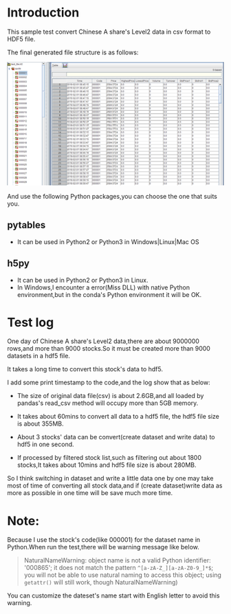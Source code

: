 # Introduction

This sample test convert Chinese A share's Level2 data in csv format to HDF5 file.

The final generated file structure is as follows:

![hdf5-sreenshot](https://github.com/fanwz/use-hdf5/blob/master/Python/hdf5-sreenshot.png)

And use the following Python packages,you can choose the one that suits you.
## pytables

- It can be used in Python2 or Python3 in Windows|Linux|Mac OS

## h5py

- It can be used in Python2 or Python3 in Linux.
- In Windows,I encounter a error(Miss DLL) with native Python environment,but in the conda's Python environment it will be OK.


# Test log
One day of Chinese A share's Level2 data,there are about 9000000 rows,and more than 9000 stocks.So it must be created more than 9000 datasets in a hdf5 file.

It takes a long time to convert this stock's data to hdf5.

I add some print timestamp to the code,and the log show that as below:

- The size of original data file(csv) is about 2.6GB,and all loaded by pandas's read_csv method will occupy more than 5GB memory.

- It takes about 60mins to convert all data to a hdf5 file, the hdf5 file size is about 355MB.

- About 3 stocks' data can be convert(create dataset and write data) to hdf5 in one second.

- If processed by filtered stock list,such as filtering out about 1800 stocks,It takes about 10mins and hdf5 file size is about 280MB.

So I think switching in dataset and write a little data one by one may take most of time of converting all stock data,and if (create dataset)write data as more as possible in one time will be save much more time.

# Note:
Because I use the stock's code(like 000001) for the dataset name in Python.When run the test,there will be warning message like below.
> NaturalNameWarning: object name is not a valid Python identifier: '000865'; it does not match the pattern ``^[a-zA-Z_][a-zA-Z0-9_]*$``; you will not be able to use natural naming to access this object; using ``getattr()`` will still work, though
  NaturalNameWarning)

You can customize the dateset's name start with English letter to avoid this warning.
